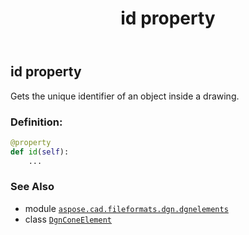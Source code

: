 ﻿---
title: id property
second_title: Aspose.CAD for Python via .NET API References
description: 
type: docs
weight: 50
url: /python-net/aspose.cad.fileformats.dgn.dgnelements/dgnconeelement/id/
is_root: false
---

## id property


Gets the unique identifier of an object inside a drawing.
### Definition:
```python
@property
def id(self):
    ...
```

### See Also
* module [`aspose.cad.fileformats.dgn.dgnelements`](../../)
* class [`DgnConeElement`](/cad/python-net/aspose.cad.fileformats.dgn.dgnelements/dgnconeelement)
